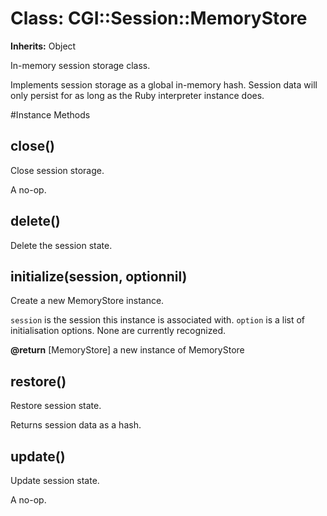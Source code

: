# Class: CGI::Session::MemoryStore
**Inherits:** Object
    

In-memory session storage class.

Implements session storage as a global in-memory hash.  Session data will only
persist for as long as the Ruby interpreter instance does.



#Instance Methods
## close() [](#method-i-close)
Close session storage.

A no-op.

## delete() [](#method-i-delete)
Delete the session state.

## initialize(session, optionnil) [](#method-i-initialize)
Create a new MemoryStore instance.

`session` is the session this instance is associated with. `option` is a list
of initialisation options.  None are currently recognized.

**@return** [MemoryStore] a new instance of MemoryStore

## restore() [](#method-i-restore)
Restore session state.

Returns session data as a hash.

## update() [](#method-i-update)
Update session state.

A no-op.

